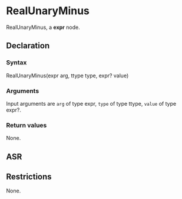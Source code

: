 <!-- This is an automatically generated file. Do not edit it manually. -->

# RealUnaryMinus

RealUnaryMinus, a **expr** node.

## Declaration

### Syntax

RealUnaryMinus(expr arg, ttype type, expr? value)

### Arguments
Input arguments are `arg` of type expr, `type` of type ttype, `value` of type expr?.

### Return values

None.

## ASR

<!-- Generate ASR using pickle. -->

## Restrictions

<!-- Generated from asr_verify.cpp. -->
None.